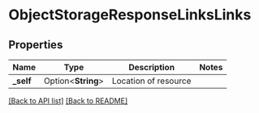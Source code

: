 # ObjectStorageResponseLinksLinks

## Properties

Name | Type | Description | Notes
------------ | ------------- | ------------- | -------------
**_self** | Option<**String**> | Location of resource | 

[[Back to API list]](../README.md#documentation-for-api-endpoints) [[Back to README]](../README.md)


